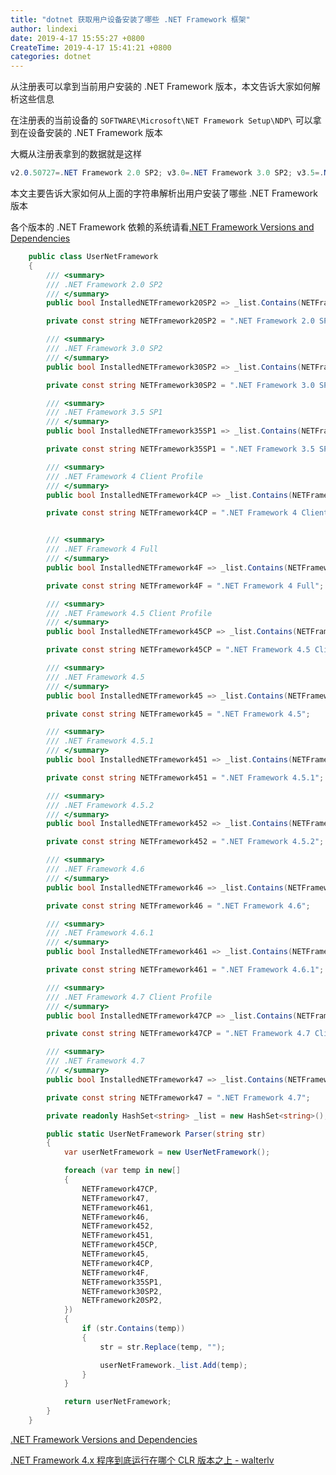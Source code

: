 ```yaml
---
title: "dotnet 获取用户设备安装了哪些 .NET Framework 框架"
author: lindexi
date: 2019-4-17 15:55:27 +0800
CreateTime: 2019-4-17 15:41:21 +0800
categories: dotnet
---
```


从注册表可以拿到当前用户安装的 .NET Framework 版本，本文告诉大家如何解析这些信息

<!--more-->


<!-- csdn -->

在注册表的当前设备的 `SOFTWARE\Microsoft\NET Framework Setup\NDP\` 可以拿到在设备安装的 .NET Framework 版本

大概从注册表拿到的数据就是这样

```csharp
v2.0.50727=.NET Framework 2.0 SP2; v3.0=.NET Framework 3.0 SP2; v3.5=.NET Framework 3.5 SP1; v4 Client=.NET Framework 4.5 Client Profile; v4 Full=.NET Framework 4.5; 
```

本文主要告诉大家如何从上面的字符串解析出用户安装了哪些 .NET Framework 版本

各个版本的 .NET Framework 依赖的系统请看[.NET Framework Versions and Dependencies](https://docs.microsoft.com/en-us/dotnet/framework/migration-guide/versions-and-dependencies#targeting-and-running-net-framework-apps-for-version-45-and-later?wt.mc_id=MVP )

```csharp
    public class UserNetFramework
    {
        /// <summary>
        /// .NET Framework 2.0 SP2
        /// </summary>
        public bool InstalledNETFramework20SP2 => _list.Contains(NETFramework20SP2);

        private const string NETFramework20SP2 = ".NET Framework 2.0 SP2";

        /// <summary>
        /// .NET Framework 3.0 SP2
        /// </summary>
        public bool InstalledNETFramework30SP2 => _list.Contains(NETFramework30SP2);

        private const string NETFramework30SP2 = ".NET Framework 3.0 SP2";

        /// <summary>
        /// .NET Framework 3.5 SP1
        /// </summary>
        public bool InstalledNETFramework35SP1 => _list.Contains(NETFramework35SP1);

        private const string NETFramework35SP1 = ".NET Framework 3.5 SP1";

        /// <summary>
        /// .NET Framework 4 Client Profile
        /// </summary>
        public bool InstalledNETFramework4CP => _list.Contains(NETFramework4CP);

        private const string NETFramework4CP = ".NET Framework 4 Client Profile";


        /// <summary>
        /// .NET Framework 4 Full
        /// </summary>
        public bool InstalledNETFramework4F => _list.Contains(NETFramework4F);

        private const string NETFramework4F = ".NET Framework 4 Full";

        /// <summary>
        /// .NET Framework 4.5 Client Profile
        /// </summary>
        public bool InstalledNETFramework45CP => _list.Contains(NETFramework45CP);

        private const string NETFramework45CP = ".NET Framework 4.5 Client Profile";

        /// <summary>
        /// .NET Framework 4.5
        /// </summary>
        public bool InstalledNETFramework45 => _list.Contains(NETFramework45);

        private const string NETFramework45 = ".NET Framework 4.5";

        /// <summary>
        /// .NET Framework 4.5.1
        /// </summary>
        public bool InstalledNETFramework451 => _list.Contains(NETFramework451);

        private const string NETFramework451 = ".NET Framework 4.5.1";

        /// <summary>
        /// .NET Framework 4.5.2
        /// </summary>
        public bool InstalledNETFramework452 => _list.Contains(NETFramework452);

        private const string NETFramework452 = ".NET Framework 4.5.2";

        /// <summary>
        /// .NET Framework 4.6
        /// </summary>
        public bool InstalledNETFramework46 => _list.Contains(NETFramework46);

        private const string NETFramework46 = ".NET Framework 4.6";

        /// <summary>
        /// .NET Framework 4.6.1
        /// </summary>
        public bool InstalledNETFramework461 => _list.Contains(NETFramework461);

        private const string NETFramework461 = ".NET Framework 4.6.1";

        /// <summary>
        /// .NET Framework 4.7 Client Profile
        /// </summary>
        public bool InstalledNETFramework47CP => _list.Contains(NETFramework47CP);

        private const string NETFramework47CP = ".NET Framework 4.7 Client Profile";

        /// <summary>
        /// .NET Framework 4.7
        /// </summary>
        public bool InstalledNETFramework47 => _list.Contains(NETFramework47);

        private const string NETFramework47 = ".NET Framework 4.7";

        private readonly HashSet<string> _list = new HashSet<string>();

        public static UserNetFramework Parser(string str)
        {
            var userNetFramework = new UserNetFramework();

            foreach (var temp in new[]
            {
                NETFramework47CP, 
                NETFramework47, 
                NETFramework461, 
                NETFramework46, 
                NETFramework452, 
                NETFramework451,
                NETFramework45CP,
                NETFramework45, 
                NETFramework4CP,
                NETFramework4F,
                NETFramework35SP1, 
                NETFramework30SP2,
                NETFramework20SP2,
            })
            {
                if (str.Contains(temp))
                {
                    str = str.Replace(temp, "");

                    userNetFramework._list.Add(temp);
                }
            }

            return userNetFramework;
        }
    }

```

[.NET Framework Versions and Dependencies](https://docs.microsoft.com/en-us/dotnet/framework/migration-guide/versions-and-dependencies#targeting-and-running-net-framework-apps-for-version-45-and-later?wt.mc_id=MVP )


[.NET Framework 4.x 程序到底运行在哪个 CLR 版本之上 - walterlv](https://walterlv.gitee.io/dotnet/2017/09/22/dotnet-version.html )

